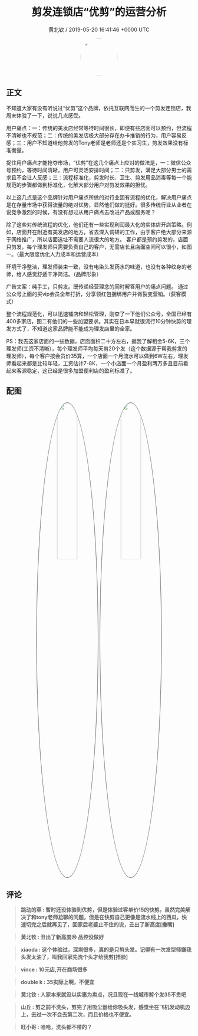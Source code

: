 <h1 align="center">剪发连锁店“优剪”的运营分析</h1>
<p align="center">
    <a>黄北钦 / 2019-05-20 16:41:46 &#43;0000 UTC</a>
</p>

<div align="center">
    <img src="https://images.zsxq.com/FuJ2Uz9oAUobXzG_bm_9T6ZsBSOD?e=1590940799&amp;token=kIxbL07-8jAj8w1n4s9zv64FuZZNEATmlU_Vm6zD:7NfTADqWlg8LCD2gLH6j_s1dvfE=" width="100" height="100" style="border:1px solid;border-radius:50%; color:#ffffff"/>
</div>

## 正文

<div>
不知道大家有没有听说过“优剪”这个品牌，依托互联网而生的一个剪发连锁店，我周末体验了一下，说说几点感受。

用户痛点：一：传统的美发店经常等待时间很长，即便有些店面可以预约，但流程不清晰也不规范；二：传统的美发店极大部分存在办卡推销的行为，用户容易反感；三：用户不知道给他剪发的Tony老师是老师还是个实习生，剪发效果没有标准衡量。

捉住用户痛点才能抢夺市场，“优剪”在这几个痛点上应对的做法是，一：微信公众号预约，等待时间清晰，用户可灵活安排时间；二：只剪发，满足大部分男士的需求且不会让人反感；三：流程标准化，剪发时长、卫生、剪发用品消毒等每一个能规范的步骤都做到标准化，化解大部分用户对剪发效果的担忧。

以上这几点是这个品牌针对用户痛点所做的对行业固有流程的优化，解决用户痛点是在存量市场中获得流量的绝对优势，显然他们做的挺好。很多传统行业从业者在说竞争激烈的时候，有没有想过从用户痛点去改进产品或服务呢？

除了这些对传统流程的优化，他们还有一些实现利润最大化的实体店开店策略。例如，店面开在附近有美发店的地方，省去深入调研的工作，由于客户绝大部分来源于网络推广，所以店面选址不需要人流很大的地方。
客户都是预约剪发的，店面只剪发，每个理发师只需要负责自己的客户，无需店长且店面空间可以很小，如图一。（最大限度优化人力成本和运营成本）

环境干净整洁，理发师装束一致，没有电染头发药水的味道，也没有各种纹身的老师，给人感觉舒适干净简洁。（品牌形象）

广告文案：纯手工，只剪发。既传递经营理念的同时解答用户的痛点问题。
通过公众号上面的买vip会员全年打折，分享领红包捆绑用户并做裂变营销。（获客模式）

整个流程规范化，可以迅速铺店和轻松管理，刚查了一下他们公众号，全国已经有400多家店，图二有他们的一些加盟要求。其实在日本早就很流行10分钟快剪的理发方式了，不知道这家品牌能不能成为理发店里的全家。


PS：我去这家店面的一些数据，店面面积二十方左右，据我了解租金5-6K，三个理发师(工资不清晰），每个理发师平均每天剪20个发（这个数据源于帮我剪发的理发师），每个客户按会员价35算，一个店面一个月流水可以做到6W左右，理发师看起来都是比较年轻，工资估计7-8K，一个小店面一个月盈利两万多且目前看起来客源稳定，这已经是很多加盟便利店的盈利标准了。
</div>

## 配图
<div class="image" align="center">

<img src="https://images.zsxq.com/Fm-Lu__WokqhTEgPeg2qTAyY7sSL?imageMogr2/auto-orient/thumbnail/800x/format/jpg/blur/1x0/quality/75&amp;e=1590940799&amp;token=kIxbL07-8jAj8w1n4s9zv64FuZZNEATmlU_Vm6zD:TJZ2tVTr_wZx2_SzsKxU3JZy5hc=" width="33%" height="33%" style="border:1px solid;border-radius:50%; color:#3c3f41"/>

<img src="https://images.zsxq.com/FgBmjPxkW1ssMni8p3FW2ck8VgSN?e=1590940799&amp;token=kIxbL07-8jAj8w1n4s9zv64FuZZNEATmlU_Vm6zD:RBs-CWFYQnlENckeQbfZZYocg5M=" width="33%" height="33%" style="border:1px solid;border-radius:50%; color:#3c3f41"/>

</div>

## 评论

<div align="left">
<div>

<blockquote >
<span> <strong>跳动的草 : 暂时还没体验到优剪，但是体验过客单价15的快剪。虽然完美解决了和tony老师尬聊的问题，但是在快剪自己更像是流水线上的西瓜，快速切完之后就再见了，回家后老婆止不住的说，丑出了新高度[撇嘴] </strong></span>
</blockquote>

<blockquote >
<span> <strong>黄北钦 : 丑出了新高度😢 品控没做好 </strong></span>
</blockquote>

<blockquote >
<span> <strong>xiaoda : 这个体验过，深圳很多，真的是只剪头发。记得有一次发型师嫌我头发太油了，叫我回家先洗个头才给我剪[捂脸] </strong></span>
</blockquote>

<blockquote >
<span> <strong>vince : 10元店,开在商场很多 </strong></span>
</blockquote>

<blockquote >
<span> <strong>double k : 35实际上啊，不便宜 </strong></span>
</blockquote>

<blockquote >
<span> <strong>黄北钦 : 人家本来就没以实惠为卖点，况且现在一线城市剪个发35不贵吧 </strong></span>
</blockquote>

<blockquote >
<span> <strong>山丘 : 剪之前不洗头，剪完了用吸尘器给你吸头发，感觉坐在飞机发动机边上，去过一次不会去第二次，而且价格也不便宜。 </strong></span>
</blockquote>

<blockquote >
<span> <strong>旺小哥 : 哈哈，洗头都不带的？ </strong></span>
</blockquote>

</div>
</div>